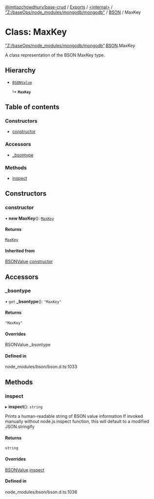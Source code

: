 [@imtiazchowdhury/base-crud](../README.md) / [Exports](../modules.md) / [\<internal\>](../modules/internal_.md) / ["Z:/baseOps/node\_modules/mongodb/mongodb"](../modules/internal_._Z__baseOps_node_modules_mongodb_mongodb_.md) / [BSON](../modules/internal_._Z__baseOps_node_modules_mongodb_mongodb_.BSON.md) / MaxKey

# Class: MaxKey

["Z:/baseOps/node\_modules/mongodb/mongodb"](../modules/internal_._Z__baseOps_node_modules_mongodb_mongodb_.md).[BSON](../modules/internal_._Z__baseOps_node_modules_mongodb_mongodb_.BSON.md).MaxKey

A class representation of the BSON MaxKey type.

## Hierarchy

- [`BSONValue`](internal_._Z__baseOps_node_modules_mongodb_mongodb_.BSON.BSONValue.md)

  ↳ **`MaxKey`**

## Table of contents

### Constructors

- [constructor](internal_._Z__baseOps_node_modules_mongodb_mongodb_.BSON.MaxKey.md#constructor)

### Accessors

- [\_bsontype](internal_._Z__baseOps_node_modules_mongodb_mongodb_.BSON.MaxKey.md#_bsontype)

### Methods

- [inspect](internal_._Z__baseOps_node_modules_mongodb_mongodb_.BSON.MaxKey.md#inspect)

## Constructors

### constructor

• **new MaxKey**(): [`MaxKey`](internal_._Z__baseOps_node_modules_mongodb_mongodb_.BSON.MaxKey.md)

#### Returns

[`MaxKey`](internal_._Z__baseOps_node_modules_mongodb_mongodb_.BSON.MaxKey.md)

#### Inherited from

[BSONValue](internal_._Z__baseOps_node_modules_mongodb_mongodb_.BSON.BSONValue.md).[constructor](internal_._Z__baseOps_node_modules_mongodb_mongodb_.BSON.BSONValue.md#constructor)

## Accessors

### \_bsontype

• `get` **_bsontype**(): ``"MaxKey"``

#### Returns

``"MaxKey"``

#### Overrides

BSONValue.\_bsontype

#### Defined in

node_modules/bson/bson.d.ts:1033

## Methods

### inspect

▸ **inspect**(): `string`

Prints a human-readable string of BSON value information
If invoked manually without node.js.inspect function, this will default to a modified JSON.stringify

#### Returns

`string`

#### Overrides

[BSONValue](internal_._Z__baseOps_node_modules_mongodb_mongodb_.BSON.BSONValue.md).[inspect](internal_._Z__baseOps_node_modules_mongodb_mongodb_.BSON.BSONValue.md#inspect)

#### Defined in

node_modules/bson/bson.d.ts:1036
